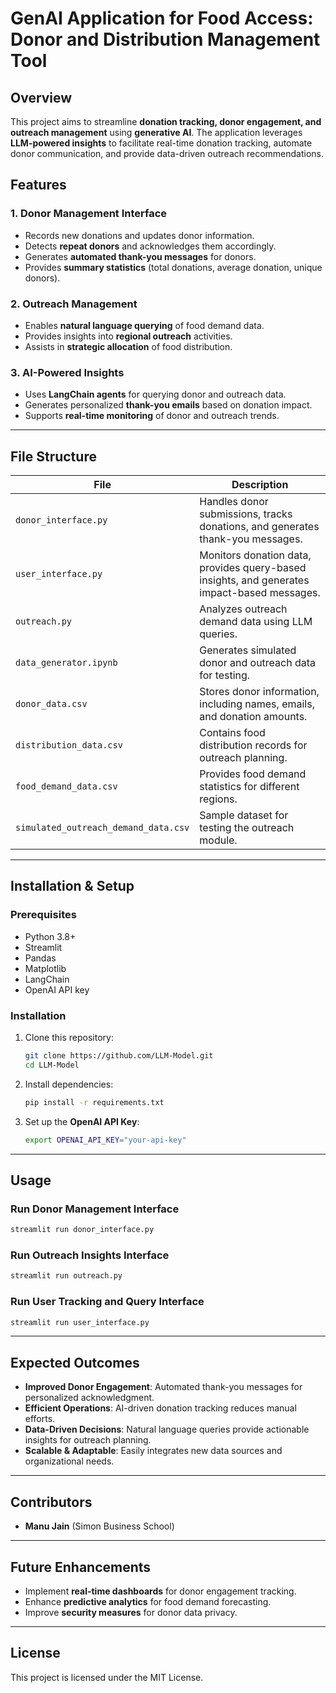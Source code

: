 # GenAI Application for Food Access: Donor and Distribution Management Tool

## Overview

This project aims to streamline **donation tracking, donor engagement, and outreach management** using **generative AI**. The application leverages **LLM-powered insights** to facilitate real-time donation tracking, automate donor communication, and provide data-driven outreach recommendations.

## Features

### 1. **Donor Management Interface**
   - Records new donations and updates donor information.
   - Detects **repeat donors** and acknowledges them accordingly.
   - Generates **automated thank-you messages** for donors.
   - Provides **summary statistics** (total donations, average donation, unique donors).

### 2. **Outreach Management**
   - Enables **natural language querying** of food demand data.
   - Provides insights into **regional outreach** activities.
   - Assists in **strategic allocation** of food distribution.

### 3. **AI-Powered Insights**
   - Uses **LangChain agents** for querying donor and outreach data.
   - Generates personalized **thank-you emails** based on donation impact.
   - Supports **real-time monitoring** of donor and outreach trends.

---

## File Structure

| File | Description |
|------|------------|
| `donor_interface.py` | Handles donor submissions, tracks donations, and generates thank-you messages. |
| `user_interface.py` | Monitors donation data, provides query-based insights, and generates impact-based messages. |
| `outreach.py` | Analyzes outreach demand data using LLM queries. |
| `data_generator.ipynb` | Generates simulated donor and outreach data for testing. |
| `donor_data.csv` | Stores donor information, including names, emails, and donation amounts. |
| `distribution_data.csv` | Contains food distribution records for outreach planning. |
| `food_demand_data.csv` | Provides food demand statistics for different regions. |
| `simulated_outreach_demand_data.csv` | Sample dataset for testing the outreach module. |

---

## Installation & Setup

### **Prerequisites**
- Python 3.8+
- Streamlit
- Pandas
- Matplotlib
- LangChain
- OpenAI API key

### **Installation**
1. Clone this repository:
   ```sh
   git clone https://github.com/LLM-Model.git
   cd LLM-Model
   ```
2. Install dependencies:
   ```sh
   pip install -r requirements.txt
   ```

3. Set up the **OpenAI API Key**:
   ```sh
   export OPENAI_API_KEY="your-api-key"
   ```

---

## Usage

### **Run Donor Management Interface**
```sh
streamlit run donor_interface.py
```

### **Run Outreach Insights Interface**
```sh
streamlit run outreach.py
```

### **Run User Tracking and Query Interface**
```sh
streamlit run user_interface.py
```

---

## Expected Outcomes

- **Improved Donor Engagement**: Automated thank-you messages for personalized acknowledgment.
- **Efficient Operations**: AI-driven donation tracking reduces manual efforts.
- **Data-Driven Decisions**: Natural language queries provide actionable insights for outreach planning.
- **Scalable & Adaptable**: Easily integrates new data sources and organizational needs.

---

## Contributors

- **Manu Jain** (Simon Business School)

---

## Future Enhancements
- Implement **real-time dashboards** for donor engagement tracking.
- Enhance **predictive analytics** for food demand forecasting.
- Improve **security measures** for donor data privacy.

---

## License
This project is licensed under the MIT License.


